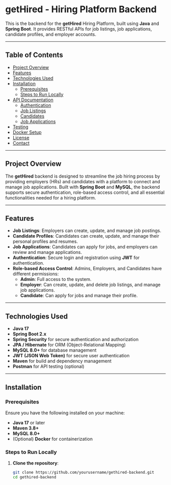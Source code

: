 # getHired - Hiring Platform Backend

This is the backend for the **getHired** Hiring Platform, built using **Java** and **Spring Boot**. It provides RESTful APIs for job listings, job applications, candidate profiles, and employer accounts.

---

## Table of Contents

- [Project Overview](#project-overview)
- [Features](#features)
- [Technologies Used](#technologies-used)
- [Installation](#installation)
  - [Prerequisites](#prerequisites)
  - [Steps to Run Locally](#steps-to-run-locally)
- [API Documentation](#api-documentation)
  - [Authentication](#authentication)
  - [Job Listings](#job-listings)
  - [Candidates](#candidates)
  - [Job Applications](#job-applications)
- [Testing](#testing)
- [Docker Setup](#docker-setup)
- [License](#license)
- [Contact](#contact)

---

## Project Overview

The **getHired** backend is designed to streamline the job hiring process by providing employers (HRs) and candidates with a platform to connect and manage job applications. Built with **Spring Boot** and **MySQL**, the backend supports secure authentication, role-based access control, and all essential functionalities needed for a hiring platform.

---

## Features

- **Job Listings**: Employers can create, update, and manage job postings.
- **Candidate Profiles**: Candidates can create, update, and manage their personal profiles and resumes.
- **Job Applications**: Candidates can apply for jobs, and employers can review and manage applications.
- **Authentication**: Secure login and registration using **JWT** for authentication.
- **Role-based Access Control**: Admins, Employers, and Candidates have different permissions:
  - **Admin**: Full access to the system.
  - **Employer**: Can create, update, and delete job listings, and manage job applications.
  - **Candidate**: Can apply for jobs and manage their profile.

---

## Technologies Used

- **Java 17**
- **Spring Boot 2.x**
- **Spring Security** for secure authentication and authorization
- **JPA / Hibernate** for ORM (Object-Relational Mapping)
- **MySQL 8.0+** for database management
- **JWT (JSON Web Token)** for secure user authentication
- **Maven** for build and dependency management
- **Postman** for API testing (optional)

---

## Installation

### Prerequisites

Ensure you have the following installed on your machine:

- **Java 17** or later
- **Maven 3.8+**
- **MySQL 8.0+**
- (Optional) **Docker** for containerization

### Steps to Run Locally

1. **Clone the repository**:
   ```bash
   git clone https://github.com/yourusername/gethired-backend.git
   cd gethired-backend
